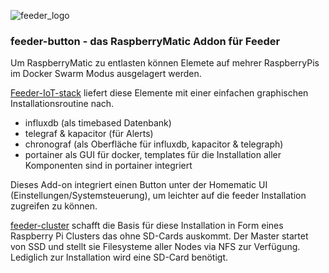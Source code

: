 ![feeder_logo](https://github.com/holgerimbery/environment/raw/master/feeder_logo_small.jpg)

### feeder-button - das RaspberryMatic Addon für Feeder

Um RaspberryMatic zu entlasten können Elemete auf mehrer RaspberryPis im Docker Swarm Modus ausgelagert werden.

[Feeder-IoT-stack](https://github.com/holgerimbery/feeder-stack) liefert diese Elemente mit einer einfachen graphischen Installationsroutine nach.
* influxdb (als timebased Datenbank)
* telegraf & kapacitor (für Alerts)
* chronograf (als Oberfläche für influxdb, kapacitor & telegraph)
* portainer als GUI für docker, templates für die Installation aller Komponenten sind in portainer integriert

Dieses Add-on integriert einen Button unter der Homematic UI (Einstellungen/Systemsteuerung), um leichter auf die feeder Installation zugreifen zu können.

[feeder-cluster](https://github.com/holgerimbery/feeder-stack) schafft die Basis für diese Installation in Form eines Raspberry Pi Clusters das ohne SD-Cards auskommt. Der Master startet von SSD und stellt sie Filesysteme aller Nodes via NFS zur Verfügung. Lediglich zur Installation wird eine SD-Card benötigt.
